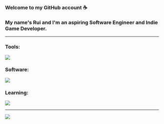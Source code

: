 ### Welcome to my GitHub account ☕
### My name's Rui and I'm an aspiring Software Engineer and Indie Game Developer.

---

### Tools:
![](https://simpleskill.icons.workers.dev/svg?i=dotnet,c,sharp,html5,css3,php,javascript,mysql,java,Python)

### Software:
![](https://simpleskill.icons.workers.dev/svg?i=git,github,vscode,visualstudio,idea,ps,blender,unity,unreal)

### Learning:
![](https://simpleskill.icons.workers.dev/svg?i=ts,nodejs,react,scss,nextjs,jquery,laravel,mongodb,tailwind)

---

![](https://github-readme-stats.vercel.app/api?username=rui-san&show_icons=true&theme=dark)
